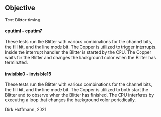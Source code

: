 ## Objective

Test Blitter timing

#### cputim1 - cputim7

These tests run the Blitter with various combinations for the channel bits, the fill bit, and the line mode bit. The Copper is utilized to trigger interrupts. Inside the interrupt handler, the Blitter is started by the CPU. The Copper waits for the Blitter and changes the background color when the Blitter has terminated. 


#### invisible0 - invisible15

These tests run the Blitter with various combinations for the channel bits, the fill bit, and the line mode bit. The Copper is utilized to both start the Blitter and to observe when the Blitter has finished. The CPU interferes by executing a loop that changes the background color periodically. 


Dirk Hoffmann, 2021